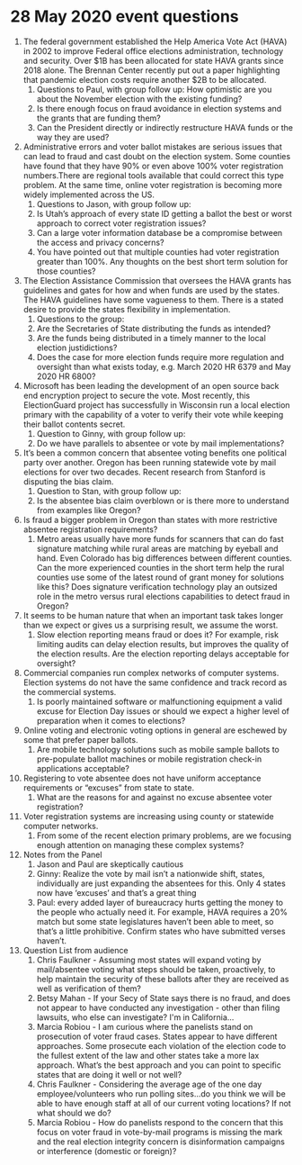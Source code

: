# 28 May 2020 event questions
1. The federal government established the Help America Vote Act (HAVA) in 2002 to improve Federal office elections administration, technology and security. Over $1B has been allocated for state HAVA grants since 2018 alone. The Brennan Center recently put out a paper highlighting that pandemic election costs require another $2B to be allocated. 
   1. Questions to Paul, with group follow up: How optimistic are you about the November election with the existing funding? 
   1. Is there enough focus on fraud avoidance in election systems and the grants that are funding them?
   1. Can the President directly or indirectly restructure HAVA funds or the way they are used?
1. Administrative errors and voter ballot mistakes are serious issues that can lead to fraud and cast doubt on the election system. Some counties have found that they have 90% or even above 100% voter registration numbers.There are regional tools available that could correct this type problem. At the same time, online voter registration is becoming more widely implemented across the US. 
   1. Questions to Jason, with group follow up:
   1. Is Utah’s approach of every state ID getting a ballot the best or worst approach to correct voter registration issues?
   1. Can a large voter information database be a compromise between the access and privacy concerns?
   1. You have pointed out that multiple counties had voter registration greater than 100%. Any thoughts on the best short term solution for those counties?
1. The Election Assistance Commission that oversees the HAVA grants has guidelines and gates for how and when funds are used by the states. The HAVA guidelines have some vagueness to them. There is a stated desire to provide the states flexibility in implementation. 
   1. Questions to the group:
   1. Are the Secretaries of State distributing the funds as intended?
   1. Are the funds being distributed in a timely manner to the local election justidictions? 
   1. Does the case for more election funds require more regulation and oversight than what exists today, e.g. March 2020 HR 6379 and May 2020 HR 6800?
1. Microsoft has been leading the development of an open source back end encryption project to secure the vote. Most recently, this ElectionGuard project has successfully in Wisconsin run a local election primary with the capability of a voter to verify their vote while keeping their ballot contents secret.
   1. Question to Ginny, with group follow up:
   1. Do we have parallels to absentee or vote by mail implementations? 
1. It’s been a common concern that absentee voting benefits one political party over another. Oregon has been running statewide vote by mail elections for over two decades. Recent research from Stanford is disputing the bias claim. 
   1. Question to Stan, with group follow up:
   1. Is the absentee bias claim overblown or is there more to understand from examples like Oregon?
1. Is fraud a bigger problem in Oregon than states with more restrictive absentee registration requirements?
   1. Metro areas usually have more funds for scanners that can do fast signature matching while rural areas are matching by eyeball and hand. Even Colorado has big differences between different counties. Can the more experienced counties in the short term help the rural counties use some of the latest round of grant money for solutions like this? Does signature verification technology play an outsized role in the metro versus rural elections capabilities to detect fraud in Oregon?
1. It seems to be human nature that when an important task takes longer than we expect or gives us a surprising result, we assume the worst. 
   1. Slow election reporting means fraud or does it? For example, risk limiting audits can delay election results, but improves the quality of the election results. Are the election reporting delays acceptable for oversight?
1. Commercial companies run complex networks of computer systems. Election systems do not have the same confidence and track record as the commercial systems.
   1. Is poorly maintained software or malfunctioning equipment a valid excuse for Election Day issues or should we expect a higher level of preparation when it comes to elections?
1. Online voting and electronic voting options in general are eschewed by some that prefer paper ballots. 
   1. Are mobile technology solutions such as mobile sample ballots to pre-populate ballot machines or mobile registration check-in applications acceptable?
1. Registering to vote absentee does not have uniform acceptance requirements or “excuses” from state to state. 
   1. What are the reasons for and against no excuse absentee voter registration?
1. Voter registration systems are increasing using county or statewide computer networks. 
   1. From some of the recent election primary problems, are we focusing enough attention on managing these complex systems? 
1. Notes from the Panel
   1. Jason and Paul are skeptically cautious 
   1. Ginny: Realize the vote by mail isn’t a nationwide shift, states, individually are just expanding the absentees for this. Only 4 states now have ‘excuses’ and that’s a great thing
   1. Paul: every added layer of bureaucracy hurts getting the money to the people who actually need it. For example, HAVA requires a 20% match but some state legislatures haven’t been able to meet, so that’s a little prohibitive.  Confirm states who have submitted verses haven’t. 
1. Question List from audience
   1. Chris Faulkner - Assuming most states will expand voting by mail/absentee voting what steps should be taken, proactively, to help maintain the security of these ballots after they are received as well as verification of them?
   1. Betsy Mahan - If your Secy of State says there is no fraud, and does not appear to have conducted any investigation - other than filing lawsuits, who else can investigate? I'm in California…
   1. Marcia Robiou - I am curious where the panelists stand on prosecution of voter fraud cases. States appear to have different approaches. Some prosecute each violation of the election code to the fullest extent of the law and other states take a more lax approach. What’s the best approach and you can point to specific states that are doing it well or not well?
   1. Chris Faulkner - Considering the average age of the one day employee/volunteers who run polling sites…do you think we will be able to have enough staff at all of our current voting locations? If not what should we do?
   1. Marcia Robiou - How do panelists respond to the concern that this focus on voter fraud in vote-by-mail programs is missing the mark and the real election integrity concern is disinformation campaigns or interference (domestic or foreign)?
<!--stackedit_data:
eyJoaXN0b3J5IjpbLTg1MzA1ODc2OF19
-->